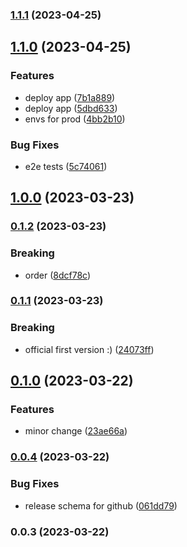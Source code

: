 

### [1.1.1](https://github.com/brunalopesgois/currency-converter/compare/1.1.0...1.1.1) (2023-04-25)

## [1.1.0](https://github.com/brunalopesgois/currency-converter/compare/1.0.0...1.1.0) (2023-04-25)


### Features

* deploy app ([7b1a889](https://github.com/brunalopesgois/currency-converter/commit/7b1a88969f2583b1744d9b63a91152649143494e))
* deploy app ([5dbd633](https://github.com/brunalopesgois/currency-converter/commit/5dbd633f5b7a7e5e193420f1ea8ee06f1a832a79))
* envs for prod ([4bb2b10](https://github.com/brunalopesgois/currency-converter/commit/4bb2b1012ea4a8f511152fc77bf93b93813b23a4))


### Bug Fixes

* e2e tests ([5c74061](https://github.com/brunalopesgois/currency-converter/commit/5c7406115b1f6b9bf7ab206f1c34d5b74fbb55a1))

## [1.0.0](https://github.com/brunalopesgois/eng-gruposbf-backend-typescript/compare/0.1.2...1.0.0) (2023-03-23)

### [0.1.2](https://github.com/brunalopesgois/eng-gruposbf-backend-typescript/compare/0.1.1...0.1.2) (2023-03-23)


### Breaking

* order ([8dcf78c](https://github.com/brunalopesgois/eng-gruposbf-backend-typescript/commit/8dcf78c5495507e20d13ba9e9f6bf622a3eee367))

### [0.1.1](https://github.com/brunalopesgois/eng-gruposbf-backend-typescript/compare/0.1.0...0.1.1) (2023-03-23)


### Breaking

* official first version :) ([24073ff](https://github.com/brunalopesgois/eng-gruposbf-backend-typescript/commit/24073ffff208bb9acf206398fc87bd062f47497c))

## [0.1.0](https://github.com/brunalopesgois/eng-gruposbf-backend-typescript/compare/0.0.4...0.1.0) (2023-03-22)


### Features

* minor change ([23ae66a](https://github.com/brunalopesgois/eng-gruposbf-backend-typescript/commit/23ae66a58b509b03a39f1080403e663839c8f6bb))

### [0.0.4](https://github.com/brunalopesgois/eng-gruposbf-backend-typescript/compare/0.0.3...0.0.4) (2023-03-22)


### Bug Fixes

* release schema for github ([061dd79](https://github.com/brunalopesgois/eng-gruposbf-backend-typescript/commit/061dd79bbbf32207580ed3f5ee1987aa4c75c856))

### 0.0.3 (2023-03-22)
